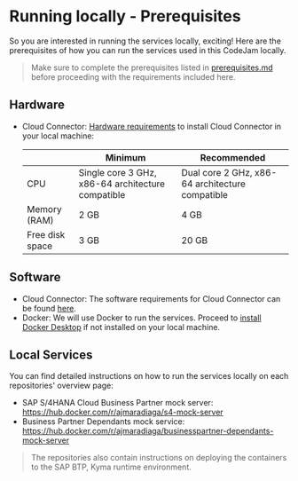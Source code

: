 # Running locally - Prerequisites

So you are interested in running the services locally, exciting! Here are the prerequisites of how you can run the services used in this CodeJam locally. 

> Make sure to complete the prerequisites listed in [prerequisites.md](prerequisites.md) before proceeding with the requirements included here.

## Hardware

* Cloud Connector: [Hardware requirements](https://help.sap.com/docs/CP_CONNECTIVITY/cca91383641e40ffbe03bdc78f00f681/e23f776e4d594fdbaeeb1196d47bbcc0.html?locale=en-US#hardware) to install Cloud Connector in your local machine:
    
    |                 | Minimum                                           | Recommended                                     |
    | --------------- | ------------------------------------------------- | ----------------------------------------------- |
    | CPU             | Single core 3 GHz, x86-64 architecture compatible | Dual core 2 GHz, x86-64 architecture compatible |
    | Memory (RAM)    | 2 GB                                              | 4 GB                                            |
    | Free disk space | 3 GB                                              | 20 GB                                           |


## Software

* Cloud Connector: The software requirements for Cloud Connector can be found [here](https://help.sap.com/docs/CP_CONNECTIVITY/cca91383641e40ffbe03bdc78f00f681/e23f776e4d594fdbaeeb1196d47bbcc0.html?locale=en-US#software).
* Docker: We will use Docker to run the services. Proceed to [install Docker Desktop](https://docs.docker.com/desktop/install/mac-install/) if not installed on your local machine.


## Local Services

You can find detailed instructions on how to run the services locally on each repositories' overview page:
- SAP S/4HANA Cloud Business Partner mock server: https://hub.docker.com/r/ajmaradiaga/s4-mock-server 
- Business Partner Dependants mock service: https://hub.docker.com/r/ajmaradiaga/businesspartner-dependants-mock-server

> The repositories also contain instructions on deploying the containers to the SAP BTP, Kyma runtime environment.
